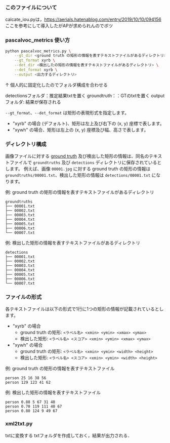 ### このファイルについて
calcate_iou.pyは，https://aerials.hatenablog.com/entry/2019/10/10/094156
ここを参考にして導入したがAPが求められんのでボツ


### pascalvoc_metrics 使い方

```bash
python pascalvoc_metrics.py \
    --gt_dir <ground truth の矩形の情報を表すテキストファイルがあるディレクトリ> \
    --gt_format xyrb \
    --det_dir <検出したの矩形の情報を表すテキストファイルがあるディレクトリ> \
    --det_format xyrb \
    --output <出力するディレクトリ>
```

↑ 個人的に固定化したのでフォルダ構成を合わせる

detectionsフォルダ：推定結果txtを置く
groundtruth：：GTのtxtを置く
outputフォルダ: 結果が保存される


`--gt_format`、`--det_format` は矩形の表現形式を指定します。

* "xyrb" の場合 (デフォルト)、矩形は左上及び右下の (x, y) 座標で表します。
* "xywh" の場合、矩形は左上の (x, y) 座標及び幅、高さで表します。

### ディレクトリ構成

画像ファイルに対する [ground truth](https://ejje.weblio.jp/content/ground+truth+data) 及び検出した矩形の情報は、同名のテキストファイルで `groundtruths` 及び `detections` ディレクトリに保存されているとします。
例えば、画像 `00001.jpg` に対する ground truth の矩形の情報は `groundtruths/00001.txt`、検出した矩形の情報は `detections/00001.txt` になります。

例: ground truth の矩形の情報を表すテキストファイルがあるディレクトリ

```
groundtruths
├── 00001.txt
├── 00002.txt
├── 00003.txt
├── 00004.txt
├── 00005.txt
├── 00006.txt
└── 00007.txt
```

例: 検出した矩形の情報を表すテキストファイルがあるディレクトリ

```
detections
├── 00001.txt
├── 00002.txt
├── 00003.txt
├── 00004.txt
├── 00005.txt
├── 00006.txt
└── 00007.txt
```

### ファイルの形式

各テキストファイルは以下の形式で1行に1つの矩形の情報が記載されているとします。

* "xyrb" の場合
  * ground truth の矩形: `<ラベル名> <xmin> <ymin> <xmax> <ymax>`
  * 検出した矩形: `<ラベル名> <スコア> <xmin> <ymin> <xmax> <ymax>`
* "xywh" の場合
  * ground truth の矩形: `<ラベル名> <xmin> <ymin> <width> <height>`
  * 検出した矩形: `<ラベル名> <スコア> <xmin> <ymin> <width> <height>`

例: ground truth の矩形の情報を表すテキストファイル

```
person 25 16 38 56
person 129 123 41 62
```

例: 検出した矩形の情報を表すテキストファイル

```
person 0.88 5 67 31 48
person 0.70 119 111 40 67
person 0.80 124 9 49 67
```

### xml2txt.py
txtに変換する
txtフォルダを作成しておく，結果が出力される．
